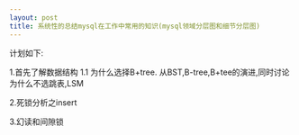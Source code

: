 ```yaml
---
layout: post
title: 系统性的总结mysql在工作中常用的知识(mysql领域分层图和细节分层图)
---
```


计划如下:

1.首先了解数据结构
1.1 为什么选择B+tree. 
从BST,B-tree,B+tee的演进,同时讨论为什么不选跳表,LSM

2.死锁分析之insert

3.幻读和间隙锁
